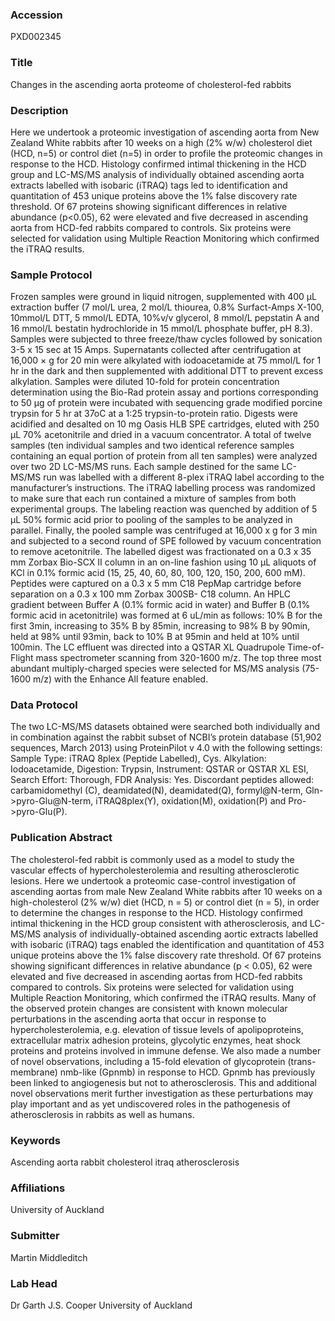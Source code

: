 ### Accession
PXD002345

### Title
Changes in the ascending aorta proteome of cholesterol-fed rabbits

### Description
Here we undertook a proteomic investigation of ascending aorta from New Zealand White rabbits after 10 weeks on a high (2% w/w) cholesterol diet (HCD, n=5) or control diet (n=5) in order to profile the proteomic changes in response to the HCD. Histology confirmed intimal thickening in the HCD group and LC-MS/MS analysis of individually obtained ascending aorta extracts labelled with isobaric (iTRAQ) tags led to identification and quantitation of 453 unique proteins above the 1% false discovery rate threshold. Of 67 proteins showing significant differences in relative abundance (p<0.05), 62 were elevated and five decreased in ascending aorta from HCD-fed rabbits compared to controls. Six proteins were selected for validation using Multiple Reaction Monitoring which confirmed the iTRAQ results.

### Sample Protocol
Frozen samples were ground in liquid nitrogen, supplemented with 400 µL extraction buffer (7 mol/L urea, 2 mol/L thiourea, 0.8% Surfact-Amps X-100, 10mmol/L DTT, 5 mmol/L EDTA, 10%v/v glycerol, 8 mmol/L pepstatin A and 16 mmol/L bestatin hydrochloride  in 15 mmol/L phosphate buffer, pH 8.3). Samples were subjected to three freeze/thaw cycles followed by sonication 3-5 x 15 sec at 15 Amps. Supernatants collected after centrifugation at 16,000 × g for 20 min were alkylated with iodoacetamide at 75 mmol/L for 1 hr in the dark and then supplemented with additional DTT to prevent excess alkylation. Samples were diluted 10-fold for protein concentration determination using the Bio-Rad protein assay and portions corresponding to 50 µg of protein were incubated with sequencing grade modified porcine trypsin for 5 hr at 37oC at a 1:25 trypsin-to-protein ratio. Digests were acidified and desalted on 10 mg Oasis HLB SPE cartridges, eluted with 250 µL 70% acetonitrile and dried in a vacuum concentrator.  A total of twelve samples (ten individual samples and two identical reference samples containing an equal portion of protein from all ten samples) were analyzed over two 2D LC-MS/MS runs. Each sample destined for the same LC-MS/MS run was labelled with a different 8-plex iTRAQ label according to the manufacturer’s instructions. The iTRAQ labelling process was randomized to make sure that each run contained a mixture of samples from both experimental groups. The labeling reaction was quenched by addition of 5 μL 50% formic acid prior to pooling of the samples to be analyzed in parallel. Finally, the pooled sample was centrifuged at 16,000 x g for 3 min and subjected to a second round of SPE followed by vacuum concentration to remove acetonitrile. The labelled digest was fractionated on a 0.3 x 35 mm Zorbax Bio-SCX II column in an on-line fashion using 10 μL aliquots of KCl in 0.1% formic acid (15, 25, 40, 60, 80, 100, 120, 150, 200, 600 mM). Peptides were captured on a 0.3 x 5 mm C18 PepMap cartridge before separation on a 0.3 x 100 mm Zorbax 300SB- C18 column. An HPLC gradient between Buffer A (0.1% formic acid in water) and Buffer B (0.1% formic acid in acetonitrile) was formed at 6 uL/min as follows: 10% B for the first 3min, increasing to 35% B by 85min, increasing to 98% B by 90min, held at 98% until 93min, back to 10% B at 95min and held at 10% until 100min. The LC effluent was directed into a QSTAR XL Quadrupole Time-of-Flight mass spectrometer scanning from 320-1600 m/z. The top three most abundant multiply-charged species were selected for MS/MS analysis (75-1600 m/z) with the Enhance All feature enabled.

### Data Protocol
The two LC-MS/MS datasets obtained were searched both individually and in combination against the rabbit subset of NCBI’s protein database (51,902 sequences, March 2013) using ProteinPilot v 4.0 with the following settings: Sample Type: iTRAQ 8plex (Peptide Labelled), Cys. Alkylation: Iodoacetamide, Digestion: Trypsin, Instrument: QSTAR or QSTAR XL ESI, Search Effort: Thorough, FDR Analysis: Yes. Discordant peptides allowed: carbamidomethyl (C), deamidated(N),  deamidated(Q), formyl@N-term, Gln->pyro-Glu@N-term, iTRAQ8plex(Y), oxidation(M), oxidation(P) and Pro->pyro-Glu(P).

### Publication Abstract
The cholesterol-fed rabbit is commonly used as a model to study the vascular effects of hypercholesterolemia and resulting atherosclerotic lesions. Here we undertook a proteomic case-control investigation of ascending aortas from male New Zealand White rabbits after 10 weeks on a high-cholesterol (2% w/w) diet (HCD, n = 5) or control diet (n = 5), in order to determine the changes in response to the HCD. Histology confirmed intimal thickening in the HCD group consistent with atherosclerosis, and LC-MS/MS analysis of individually-obtained ascending aortic extracts labelled with isobaric (iTRAQ) tags enabled the identification and quantitation of 453 unique proteins above the 1% false discovery rate threshold. Of 67 proteins showing significant differences in relative abundance (p &lt; 0.05), 62 were elevated and five decreased in ascending aortas from HCD-fed rabbits compared to controls. Six proteins were selected for validation using Multiple Reaction Monitoring, which confirmed the iTRAQ results. Many of the observed protein changes are consistent with known molecular perturbations in the ascending aorta that occur in response to hypercholesterolemia, e.g. elevation of tissue levels of apolipoproteins, extracellular matrix adhesion proteins, glycolytic enzymes, heat shock proteins and proteins involved in immune defense. We also made a number of novel observations, including a 15-fold elevation of glycoprotein (trans-membrane) nmb-like (Gpnmb) in response to HCD. Gpnmb has previously been linked to angiogenesis but not to atherosclerosis. This and additional novel observations merit further investigation as these perturbations may play important and as yet undiscovered roles in the pathogenesis of atherosclerosis in rabbits as well as humans.

### Keywords
Ascending aorta rabbit cholesterol itraq atherosclerosis

### Affiliations
University of Auckland

### Submitter
Martin Middleditch

### Lab Head
Dr Garth J.S. Cooper
University of Auckland



